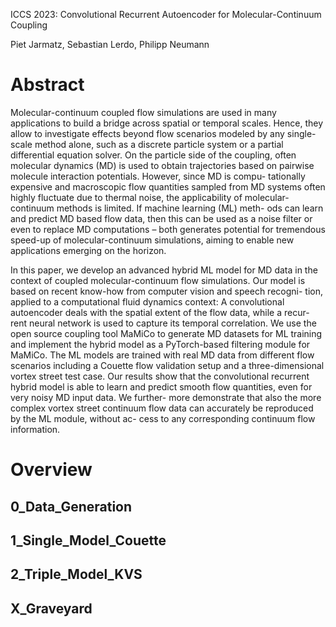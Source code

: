 ICCS 2023: Convolutional Recurrent Autoencoder for Molecular-Continuum Coupling

Piet Jarmatz, Sebastian Lerdo, Philipp Neumann

# Abstract


Molecular-continuum coupled flow simulations are used in many applications to build a bridge across spatial or temporal scales.
Hence, they allow to investigate effects beyond flow scenarios modeled
by any single-scale method alone, such as a discrete particle system or a
partial differential equation solver. On the particle side of the coupling,
often molecular dynamics (MD) is used to obtain trajectories based on
pairwise molecule interaction potentials. However, since MD is compu-
tationally expensive and macroscopic flow quantities sampled from MD
systems often highly fluctuate due to thermal noise, the applicability of
molecular-continuum methods is limited. If machine learning (ML) meth-
ods can learn and predict MD based flow data, then this can be used
as a noise filter or even to replace MD computations – both generates
potential for tremendous speed-up of molecular-continuum simulations,
aiming to enable new applications emerging on the horizon.

In this paper, we develop an advanced hybrid ML model for MD data in
the context of coupled molecular-continuum flow simulations. Our model
is based on recent know-how from computer vision and speech recogni-
tion, applied to a computational fluid dynamics context: A convolutional
autoencoder deals with the spatial extent of the flow data, while a recur-
rent neural network is used to capture its temporal correlation. We use
the open source coupling tool MaMiCo to generate MD datasets for ML
training and implement the hybrid model as a PyTorch-based filtering
module for MaMiCo. The ML models are trained with real MD data
from different flow scenarios including a Couette flow validation setup
and a three-dimensional vortex street test case. Our results show that
the convolutional recurrent hybrid model is able to learn and predict
smooth flow quantities, even for very noisy MD input data. We further-
more demonstrate that also the more complex vortex street continuum
flow data can accurately be reproduced by the ML module, without ac-
cess to any corresponding continuum flow information.

# Overview

## 0_Data_Generation

## 1_Single_Model_Couette

## 2_Triple_Model_KVS

## X_Graveyard
